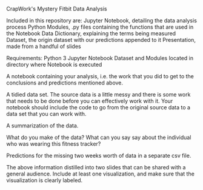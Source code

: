 CrapWork's Mystery Fitbit Data Analysis

Included in this repository are:
    Jupyter Notebook, detailing the data analysis process
    Python Modules, .py files containing the functions that are used in the Notebook
    Data Dictionary, explaining the terms being measured
    Dataset, the origin dataset with our predictions appended to it
    Presentation, made from a handful of slides

Requirements:
    Python 3
    Jupyter Notebook
    Dataset and Modules located in directory where Notebook is executed



A notebook containing your analysis, i.e. the work that you did to get to the conclusions and predictions mentioned above.

A tidied data set. The source data is a little messy and there is some work that needs to be done before you can effectively work with it. Your notebook should include the code to go from the original source data to a data set that you can work with.

A summarization of the data.

What do you make of the data? What can you say say about the individual who was wearing this fitness tracker?

Predictions for the missing two weeks worth of data in a separate csv file.

The above information distilled into two slides that can be shared with a general audience. Include at least one visualization, and make sure that the visualization is clearly labeled.